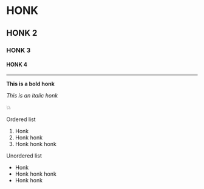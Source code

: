 # HONK
## HONK 2
### HONK 3
#### HONK 4

---

**This is a bold honk**

*This is an italic honk*

:boom:

Ordered list

1. Honk
2. Honk honk
3. Honk honk honk

Unordered list
* Honk
* Honk honk honk
* Honk honk

